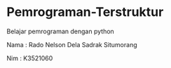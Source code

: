 # Pemrograman-Terstruktur
Belajar pemrograman dengan python

Nama : Rado Nelson Dela Sadrak Situmorang

Nim : K3521060
